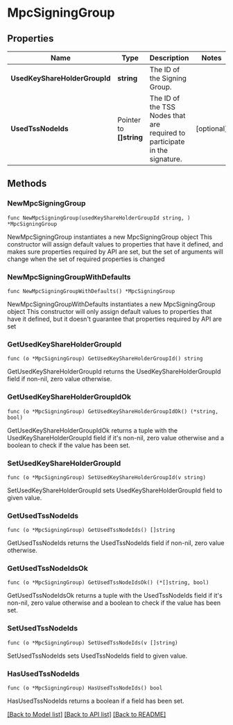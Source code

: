 # MpcSigningGroup

## Properties

Name | Type | Description | Notes
------------ | ------------- | ------------- | -------------
**UsedKeyShareHolderGroupId** | **string** | The ID of the Signing Group. | 
**UsedTssNodeIds** | Pointer to **[]string** | The ID of the TSS Nodes that are required to participate in the signature. | [optional] 

## Methods

### NewMpcSigningGroup

`func NewMpcSigningGroup(usedKeyShareHolderGroupId string, ) *MpcSigningGroup`

NewMpcSigningGroup instantiates a new MpcSigningGroup object
This constructor will assign default values to properties that have it defined,
and makes sure properties required by API are set, but the set of arguments
will change when the set of required properties is changed

### NewMpcSigningGroupWithDefaults

`func NewMpcSigningGroupWithDefaults() *MpcSigningGroup`

NewMpcSigningGroupWithDefaults instantiates a new MpcSigningGroup object
This constructor will only assign default values to properties that have it defined,
but it doesn't guarantee that properties required by API are set

### GetUsedKeyShareHolderGroupId

`func (o *MpcSigningGroup) GetUsedKeyShareHolderGroupId() string`

GetUsedKeyShareHolderGroupId returns the UsedKeyShareHolderGroupId field if non-nil, zero value otherwise.

### GetUsedKeyShareHolderGroupIdOk

`func (o *MpcSigningGroup) GetUsedKeyShareHolderGroupIdOk() (*string, bool)`

GetUsedKeyShareHolderGroupIdOk returns a tuple with the UsedKeyShareHolderGroupId field if it's non-nil, zero value otherwise
and a boolean to check if the value has been set.

### SetUsedKeyShareHolderGroupId

`func (o *MpcSigningGroup) SetUsedKeyShareHolderGroupId(v string)`

SetUsedKeyShareHolderGroupId sets UsedKeyShareHolderGroupId field to given value.


### GetUsedTssNodeIds

`func (o *MpcSigningGroup) GetUsedTssNodeIds() []string`

GetUsedTssNodeIds returns the UsedTssNodeIds field if non-nil, zero value otherwise.

### GetUsedTssNodeIdsOk

`func (o *MpcSigningGroup) GetUsedTssNodeIdsOk() (*[]string, bool)`

GetUsedTssNodeIdsOk returns a tuple with the UsedTssNodeIds field if it's non-nil, zero value otherwise
and a boolean to check if the value has been set.

### SetUsedTssNodeIds

`func (o *MpcSigningGroup) SetUsedTssNodeIds(v []string)`

SetUsedTssNodeIds sets UsedTssNodeIds field to given value.

### HasUsedTssNodeIds

`func (o *MpcSigningGroup) HasUsedTssNodeIds() bool`

HasUsedTssNodeIds returns a boolean if a field has been set.


[[Back to Model list]](../README.md#documentation-for-models) [[Back to API list]](../README.md#documentation-for-api-endpoints) [[Back to README]](../README.md)


